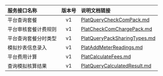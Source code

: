   
| 服务接口名称 | 版本号 | 说明文档链接 |  
| :----------------- | :-----: | :---------------- |  
| 平台查询套餐 | v1 | [PlatQueryCheckComPack.md](https://github.com/Zhang-Monica/gitMd/blob/master/EpeisPlat/PlatComPackCheckServer/PlatQueryCheckComPack.md) |  
| 平台审核套餐计费规则 | v1 | [PlatCheckComChargePack.md](https://github.com/Zhang-Monica/gitMd/blob/master/EpeisPlat/PlatComPackCheckServer/PlatCheckComChargePack.md) |  
| 平台查询套餐分时类型 | v1 | [PlatQueryPackSharingTypes.md](https://github.com/Zhang-Monica/gitMd/blob/master/EpeisPlat/PlatComPackCheckServer/PlatQueryPackSharingTypes.md) |  
| 模拟抄表信息录入 | v1 | [PlatAddMeterReadings.md](https://github.com/Zhang-Monica/gitMd/blob/master/EpeisPlat/PlatComPackCheckServer/PlatAddMeterReadings.md) |  
| 平台费用计算 | v1 | [PlatCalculateFees.md](https://github.com/Zhang-Monica/gitMd/blob/master/EpeisPlat/PlatComPackCheckServer/PlatCalculateFees.md) |  
| 查询模拟核算结果 | v1 | [PlatQueryCalculatedResult.md](https://github.com/Zhang-Monica/gitMd/blob/master/EpeisPlat/PlatComPackCheckServer/PlatQueryCalculatedResult.md) |  
  
